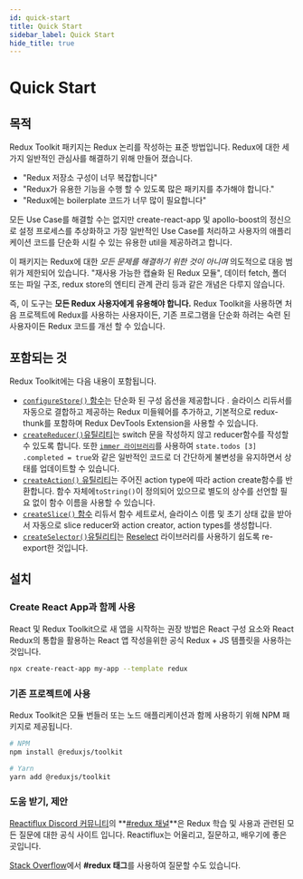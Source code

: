 ```yaml
---
id: quick-start
title: Quick Start
sidebar_label: Quick Start
hide_title: true
---
```


# Quick Start

## 목적

Redux Toolkit 패키지는 Redux 논리를 작성하는 표준 방법입니다.  Redux에 대한 세 가지 일반적인 관심사를 해결하기 위해 만들어 졌습니다.

- "Redux 저장소 구성이 너무 복잡합니다"
- "Redux가 유용한 기능을 수행 할 수 있도록 많은 패키지를 추가해야 합니다."
- "Redux에는 boilerplate 코드가 너무 많이 필요합니다"

모든 Use Case를 해결할 수는 없지만 create-react-app 및 apollo-boost의 정신으로 설정 프로세스를 추상화하고 가장 일반적인 Use Case를 처리하고 사용자의 애플리케이션 코드를 단순화 시킬 수 있는  유용한 util을  제공하려고 합니다.

이 패키지는 Redux에 대한 *모든 문제를 해결하기 위한 것이 아니며* 의도적으로 대응 범위가 제한되어 있습니다. "재사용 가능한 캡슐화 된 Redux 모듈", 데이터 fetch, 폴더 또는 파일 구조, redux store의 엔티티 관계 관리 등과 같은 개념은 다루지 않습니다.

즉, 이 도구는 **모든 Redux 사용자에게 유용해야 합니다.** Redux Toolkit을 사용하면 처음 프로젝트에 Redux를 사용하는 사용자이든, 기존 프로그램을 단순화 하려는 숙련 된 사용자이든 Redux 코드를 개선 할 수 있습니다.

## 포함되는 것

Redux Toolkit에는 다음 내용이 포함됩니다.

- [`configureStore()` 함수](https://redux-toolkit.js.org/api/configurestore/)는 단순화 된 구성 옵션을 제공합니다 . 슬라이스 리듀서를 자동으로 결합하고 제공하는 Redux 미들웨어를 추가하고, 기본적으로 redux-thunk를 포함하며 Redux DevTools Extension을 사용할 수 있습니다.
- [`createReducer()`유틸리티](https://redux-toolkit.js.org/api/createreducer/)는 switch 문을 작성하지 않고 reducer함수를 작성할 수 있도록 합니다. 또한  [`immer 라이브러리`](https://github.com/immerjs/immer)를 사용하여 `state.todos [3] .completed = true`와 같은 일반적인 코드로 더 간단하게 불변성을 유지하면서 상태를 업데이트할 수 있습니다.
- [`createAction()` 유틸리티](https://redux-toolkit.js.org/api/createaction/)는 주어진 action type에 따라 action create함수를 반환합니다. 함수 자체에`toString()`이 정의되어 있으므로 별도의 상수를 선언할 필요 없이 함수 이름을 사용할 수 있습니다.
- [`createSlice()` 함수](https://redux-toolkit.js.org/api/createslice/) 리듀서 함수 세트로서, 슬라이스 이름 및 초기 상태 값을 받아서 자동으로 slice reducer와 action creator, action types를 생성합니다.
- [`createSelector()`유틸리티](https://redux-toolkit.js.org/api/createselector/)는 [Reselect](https://github.com/reduxjs/reselect) 라이브러리를 사용하기 쉽도록 re-export한 것입니다.

## 설치

### Create React App과 함께 사용

React 및 Redux Toolkit으로 새 앱을 시작하는 권장 방법은 React 구성 요소와 React Redux의 통합을 활용하는 React 앱 작성을위한 공식 Redux + JS 템플릿을 사용하는 것입니다.

```sh
npx create-react-app my-app --template redux
```

### 기존 프로젝트에 사용

Redux Toolkit은 모듈 번들러 또는 노드 애플리케이션과 함께 사용하기 위해 NPM 패키지로 제공됩니다.

```bash
# NPM
npm install @reduxjs/toolkit

# Yarn
yarn add @reduxjs/toolkit
```

### 도움 받기, 제안

[Reactiflux Discord 커뮤니티](https://www.reactiflux.com/)의 **[#redux 채널](https://discordapp.com/invite/0ZcbPKXt5bZ6au5t)**은 Redux 학습 및 사용과 관련된 모든 질문에 대한 공식 사이트 입니다. Reactiflux는 어울리고, 질문하고, 배우기에 좋은 곳입니다.

[Stack Overflow](https://stackoverflow.com/)에서 **#redux 태그**를 사용하여 질문할 수도 있습니다.
